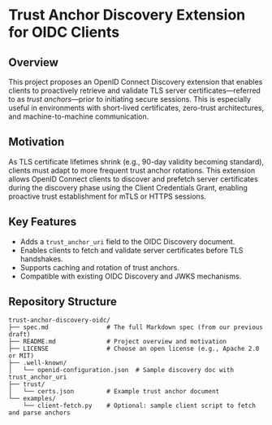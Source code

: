 # Trust Anchor Discovery Extension for OIDC Clients

## Overview

This project proposes an OpenID Connect Discovery extension that enables clients to proactively retrieve and validate TLS server certificates—referred to as *trust anchors*—prior to initiating secure sessions. This is especially useful in environments with short-lived certificates, zero-trust architectures, and machine-to-machine communication.

## Motivation

As TLS certificate lifetimes shrink (e.g., 90-day validity becoming standard), clients must adapt to more frequent trust anchor rotations. This extension allows OpenID Connect clients to discover and prefetch server certificates during the discovery phase using the Client Credentials Grant, enabling proactive trust establishment for mTLS or HTTPS sessions.

## Key Features

- Adds a `trust_anchor_uri` field to the OIDC Discovery document.
- Enables clients to fetch and validate server certificates before TLS handshakes.
- Supports caching and rotation of trust anchors.
- Compatible with existing OIDC Discovery and JWKS mechanisms.

## Repository Structure


```
trust-anchor-discovery-oidc/
├── spec.md                # The full Markdown spec (from our previous draft)
├── README.md              # Project overview and motivation
├── LICENSE                # Choose an open license (e.g., Apache 2.0 or MIT)
├── .well-known/
│   └── openid-configuration.json  # Sample discovery doc with trust_anchor_uri
├── trust/
│   └── certs.json         # Example trust anchor document
└── examples/
    └── client-fetch.py    # Optional: sample client script to fetch and parse anchors
```
